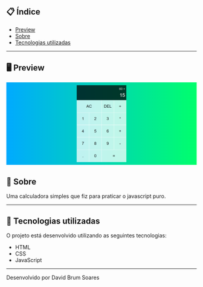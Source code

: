 ## 📋 Índice

- [Preview](#-Preview)
- [Sobre](#-Sobre)
- [Tecnologias utilizadas](#-Tecnologias-utilizadas)


---

## 🖥 Preview 
  
  ![](/images/calculator.png)
  


## 📖 Sobre 

Uma calculadora simples que fiz para praticar o javascript puro.

--- 

## 🚀 Tecnologias utilizadas

O projeto está desenvolvido utilizando as seguintes tecnologias:

- HTML
- CSS
- JavaScript

--- 

Desenvolvido por David Brum Soares
